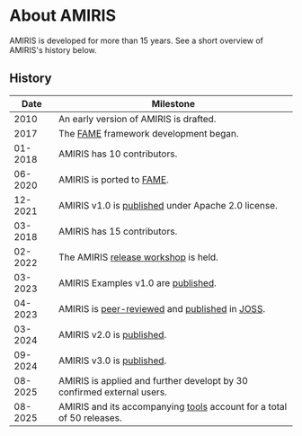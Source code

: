 # About AMIRIS

AMIRIS is developed for more than 15 years. 
See a short overview of AMIRIS's history below.

## History

| Date    | Milestone                                                                                                                                                                    |
|---------|------------------------------------------------------------------------------------------------------------------------------------------------------------------------------|
| 2010    | An early version of AMIRIS is drafted.                                                                                                                                       |
| 2017    | The [FAME](https://helmholtz.software/software/fame) framework development began.                                                                                            |
| 01-2018 | AMIRIS has 10 contributors.                                                                                                                                                  |
| 06-2020 | AMIRIS is ported to [FAME](https://helmholtz.software/software/fame).                                                                                                        |
| 12-2021 | AMIRIS v1.0 is [published](https://gitlab.com/dlr-ve/esy/amiris/amiris/-/tags/v1.0) under Apache 2.0 license.                                                                |
| 03-2018 | AMIRIS has 15 contributors.                                                                                                                                                  |
| 02-2022 | The AMIRIS [release workshop](https://doi.org/10.5281/zenodo.6327556) is held.                                                                                               |
| 03-2023 | AMIRIS Examples v1.0 are [published](https://zenodo.org/badge/DOI/10.5281/zenodo.7789050.svg).                                                                               |
| 04-2023 | AMIRIS is [peer-reviewed](https://github.com/openjournals/joss-reviews/issues/5041) and [published](https://doi.org/10.21105/joss.05041) in [JOSS](https://joss.theoj.org/). |
| 03-2024 | AMIRIS v2.0 is [published](https://gitlab.com/dlr-ve/esy/amiris/amiris/-/tags/v2.0.0).                                                                                       |
| 09-2024 | AMIRIS v3.0 is [published](https://gitlab.com/dlr-ve/esy/amiris/amiris/-/tags/v3.0.0).                                                                                       |
| 08-2025 | AMIRIS is applied and further developt by 30 confirmed external users.                                                                                                       |
| 08-2025 | AMIRIS and its accompanying [tools](https://gitlab.com/dlr-ve/esy/amiris) account for a total of 50 releases.                                                                                                       |
